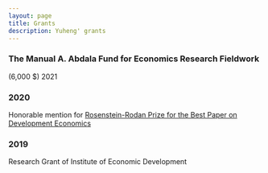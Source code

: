 ```yaml
---
layout: page
title: Grants
description: Yuheng' grants
---
```


### The Manual A. Abdala Fund for Economics Research Fieldwork 
(6,000 \$) 2021

### 2020

Honorable mention for [Rosenstein-Rodan Prize for the Best Paper on Development Economics](https://www.bu.edu/econ/research/ied/rosenstein-rodan-prize-winners/)

### 2019

Research Grant of Institute of Economic Development
